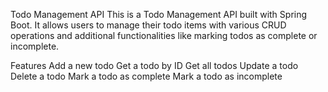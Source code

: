 Todo Management API
This is a Todo Management API built with Spring Boot. It allows users to manage their todo items with various CRUD operations and additional functionalities like marking todos as complete or incomplete.



Features
Add a new todo
Get a todo by ID
Get all todos
Update a todo
Delete a todo
Mark a todo as complete
Mark a todo as incomplete
